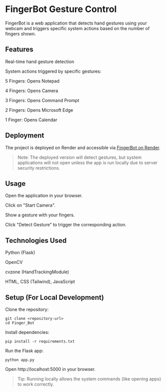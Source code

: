 # FingerBot Gesture Control

FingerBot is a web application that detects hand gestures using your webcam and triggers specific system actions based on the number of fingers shown.

## Features

Real-time hand gesture detection

System actions triggered by specific gestures:

5 Fingers: Opens Notepad

4 Fingers: Opens Camera

3 Fingers: Opens Command Prompt

2 Fingers: Opens Microsoft Edge

1 Finger: Opens Calendar

## Deployment

The project is deployed on Render and accessible via [FingerBot on Render](https://fingerbot.onrender.com).

> Note: The deployed version will detect gestures, but system applications will not open unless the app is run locally due to server security restrictions.

## Usage

Open the application in your browser.

Click on "Start Camera".

Show a gesture with your fingers.

Click "Detect Gesture" to trigger the corresponding action.

## Technologies Used

Python (Flask)

OpenCV

cvzone (HandTrackingModule)

HTML, CSS (Tailwind), JavaScript

## Setup (For Local Development)

Clone the repository: 

    git clone <repository-url>
    cd Finger_Bot
        
Install dependencies:

    pip install -r requirements.txt

Run the Flask app:

    python app.py

Open http://localhost:5000 in your browser.
 
> Tip: Running locally allows the system commands (like opening apps) to work correctly.
